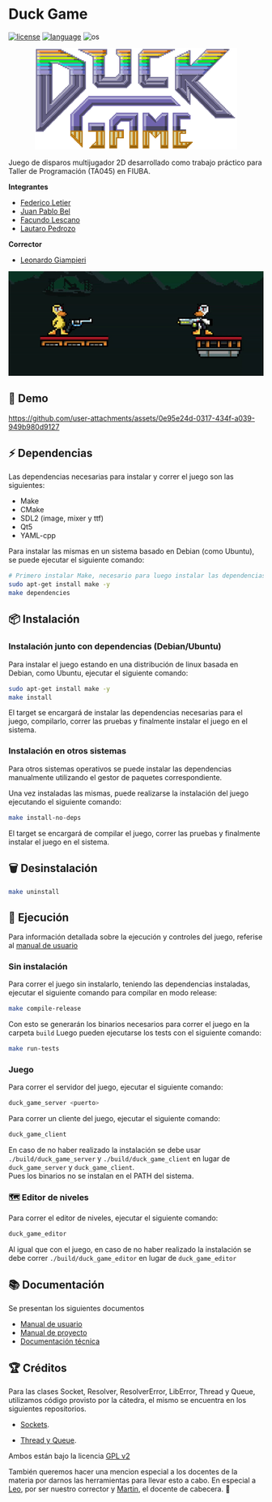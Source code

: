# Duck Game

[![license](https://img.shields.io/badge/license-GPLv3-brightgreen.svg?style=flat-square)](https://www.gnu.org/licenses/gpl-3.0.html)
[![language](https://img.shields.io/badge/language-C++-pink.svg?style=flat-square)](https://cplusplus.com/)
![os](https://img.shields.io/badge/OS-linux-blue.svg?style=flat-square)

<p align="center">
  <img src="./client/data/logo.png" alt="Duck game logo" width="400">
</p>

Juego de disparos multijugador 2D desarrollado como trabajo práctico para Taller de Programación (TA045) en FIUBA.

**Integrantes**

- [Federico Letier](https://github.com/FedericoLetier)
- [Juan Pablo Bel](https://github.com/Juannbel)
- [Facundo Lescano](https://github.com/facundolescano0)
- [Lautaro Pedrozo](https://github.com/Lautarop03)

**Corrector**
- [Leonardo Giampieri](https://github.com/leogm99)

<p align="center">
  <img src="./docs/images/readme/banner.gif" alt="duck game gif" />
</p>

## 🍿 Demo

https://github.com/user-attachments/assets/0e95e24d-0317-434f-a039-949b980d9127

## ⚡️ Dependencias
Las dependencias necesarias para instalar y correr el juego son las siguientes:
- Make
- CMake
- SDL2 (image, mixer y ttf)
- Qt5
- YAML-cpp

Para instalar las mismas en un sistema basado en Debian (como Ubuntu), se puede ejecutar el siguiente comando:

```bash
# Primero instalar Make, necesario para luego instalar las dependencias y compilar
sudo apt-get install make -y
make dependencies
```

## 📦 Instalación
### Instalación junto con dependencias (Debian/Ubuntu)
Para instalar el juego estando en una distribución de linux basada en Debian, como Ubuntu, ejecutar el siguiente comando:

```bash
sudo apt-get install make -y
make install
```
El target se encargará de instalar las dependencias necesarias para el juego, compilarlo, correr las pruebas y finalmente instalar el juego en el sistema.

### Instalación en otros sistemas
Para otros sistemas operativos se puede instalar las dependencias manualmente utilizando el gestor de paquetes correspondiente.

Una vez instaladas las mismas, puede realizarse la instalación del juego ejecutando el siguiente comando:

```bash
make install-no-deps
```

El target se encargará de compilar el juego, correr las pruebas y finalmente instalar el juego en el sistema.

## 🗑️ Desinstalación

```bash
make uninstall
```

## 🚀 Ejecución

  Para información detallada sobre la ejecución y controles del juego, referise al [manual de usuario](./docs/manual-usuario.md)

### Sin instalación
Para correr el juego sin instalarlo, teniendo las dependencias instaladas, ejecutar el siguiente comando para compilar en modo release:

```bash
make compile-release
```
Con esto se generarán los binarios necesarios para correr el juego en la carpeta `build`
Luego pueden ejecutarse los tests con el siguiente comando:

```bash
make run-tests
```

### Juego
Para correr el servidor del juego, ejecutar el siguiente comando:

```bash
duck_game_server <puerto>
```

Para correr un cliente del juego, ejecutar el siguiente comando:

```bash
duck_game_client
```

  En caso de no haber realizado la instalación se debe usar `./build/duck_game_server` y `./build/duck_game_client` en lugar de `duck_game_server` y `duck_game_client`.  
  Pues los binarios no se instalan en el PATH del sistema.

### 🗺️ Editor de niveles
Para correr el editor de niveles, ejecutar el siguiente comando:

```bash
duck_game_editor
```  
  Al igual que con el juego, en caso de no haber realizado la instalación se debe correr `./build/duck_game_editor` en lugar de `duck_game_editor`

## 📚 Documentación

Se presentan los siguientes documentos
- [Manual de usuario](/docs/manual-usuario.md)
- [Manual de proyecto](/docs/manual-proyecto.md)
- [Documentación técnica](/docs/documentacion-tecnica.md)

## 🏆 Créditos

Para las clases Socket, Resolver, ResolverError, LibError, Thread y Queue, utilizamos código provisto por la cátedra, el mismo se encuentra en los siguientes repositorios.

- [Sockets](https://github.com/eldipa/hands-on-sockets-in-cpp).

- [Thread y Queue](https://github.com/eldipa/hands-on-threads).

Ambos están bajo la licencia [GPL v2](https://www.gnu.org/licenses/old-licenses/gpl-2.0.html)

También queremos hacer una mencion especial a los docentes de la materia por darnos las herramientas para llevar esto a cabo. En especial a [Leo](https://github.com/leogm99), por ser nuestro corrector y [Martin](https://github.com/eldipa), el docente de cabecera. 👑
